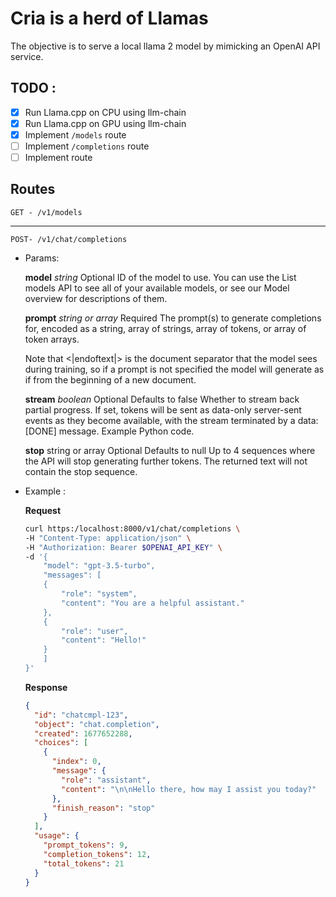 # Cria is a herd of Llamas

The objective is to serve a local llama 2 model by mimicking an OpenAI API service.

## TODO :

- [x] Run Llama.cpp on CPU using llm-chain
- [x] Run Llama.cpp on GPU using llm-chain
- [x] Implement `/models` route
- [ ] Implement `/completions` route
- [ ] Implement route

## Routes

```
GET - /v1/models
```

---

```
POST- /v1/chat/completions
```

- Params:

  **model**
  _string_
  Optional
  ID of the model to use. You can use the List models API to see all of your available models, or see our Model overview for descriptions of them.

  **prompt**
  _string or array_
  Required
  The prompt(s) to generate completions for, encoded as a string, array of strings, array of tokens, or array of token arrays.

  Note that <|endoftext|> is the document separator that the model sees during training, so if a prompt is not specified the model will generate as if from the beginning of a new document.

  **stream**
  _boolean_
  Optional
  Defaults to false
  Whether to stream back partial progress. If set, tokens will be sent as data-only server-sent events as they become available, with the stream terminated by a data: [DONE] message. Example Python code.

  **stop**
  string or array
  Optional
  Defaults to null
  Up to 4 sequences where the API will stop generating further tokens. The returned text will not contain the stop sequence.

- Example :

  **Request**

  ```bash
  curl https:/localhost:8000/v1/chat/completions \
  -H "Content-Type: application/json" \
  -H "Authorization: Bearer $OPENAI_API_KEY" \
  -d '{
      "model": "gpt-3.5-turbo",
      "messages": [
      {
          "role": "system",
          "content": "You are a helpful assistant."
      },
      {
          "role": "user",
          "content": "Hello!"
      }
      ]
  }'

  ```

  **Response**

  ```json
  {
    "id": "chatcmpl-123",
    "object": "chat.completion",
    "created": 1677652288,
    "choices": [
      {
        "index": 0,
        "message": {
          "role": "assistant",
          "content": "\n\nHello there, how may I assist you today?"
        },
        "finish_reason": "stop"
      }
    ],
    "usage": {
      "prompt_tokens": 9,
      "completion_tokens": 12,
      "total_tokens": 21
    }
  }
  ```
